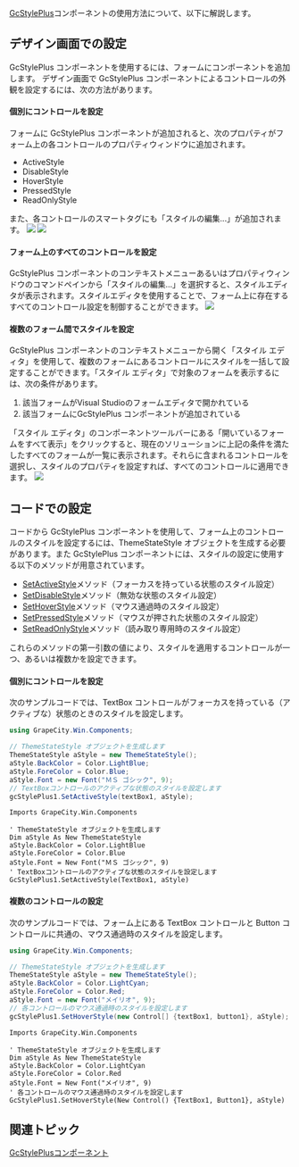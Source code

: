 [GcStylePlus](gcdocsite__documentlink?toc-item-id=0b6c08a5-34a0-4dff-8c81-07b85fc58484)コンポーネントの使用方法について、以下に解説します。

## デザイン画面での設定

GcStylePlus コンポーネントを使用するには、フォームにコンポーネントを追加します。
デザイン画面で GcStylePlus コンポーネントによるコントロールの外観を設定するには、次の方法があります。

#### 個別にコントロールを設定

フォームに GcStylePlus コンポーネントが追加されると、次のプロパティがフォーム上の各コントロールのプロパティウィンドウに追加されます。

* ActiveStyle
* DisableStyle
* HoverStyle
* PressedStyle
* ReadOnlyStyle

また、各コントロールのスマートタグにも「スタイルの編集...」が追加されます。
![](/DOCUMENT_SITE_LINK_PREFIX_HERE/document-site-files/images/06fadbb1-c461-433a-b385-ae4966e56069/images/gcstyleplus.smarttag.png)
![](/DOCUMENT_SITE_LINK_PREFIX_HERE/document-site-files/images/06fadbb1-c461-433a-b385-ae4966e56069/images/gcstyleplus.style_editor.png)

#### フォーム上のすべてのコントロールを設定

GcStylePlus コンポーネントのコンテキストメニューあるいはプロパティウィンドウのコマンドペインから「スタイルの編集…」を選択すると、スタイルエディタが表示されます。スタイルエディタを使用することで、フォーム上に存在するすべてのコントロール設定を制御することができます。
![](/DOCUMENT_SITE_LINK_PREFIX_HERE/document-site-files/images/06fadbb1-c461-433a-b385-ae4966e56069/images/gcstyleplus.editer.png)

#### 複数のフォーム間でスタイルを設定

GcStylePlus コンポーネントのコンテキストメニューから開く「スタイル エディタ」を使用して、複数のフォームにあるコントロールにスタイルを一括して設定することができます。「スタイル エディタ」で対象のフォームを表示するには、次の条件があります。

1. 該当フォームがVisual Studioのフォームエディタで開かれている
2. 該当フォームにGcStylePlus コンポーネントが追加されている

「スタイル エディタ」のコンポーネントツールバーにある「開いているフォームをすべて表示」をクリックすると、現在のソリューションに上記の条件を満たしたすべてのフォームが一覧に表示されます。それらに含まれるコントロールを選択し、スタイルのプロパティを設定すれば、すべてのコントロールに適用できます。
![](/DOCUMENT_SITE_LINK_PREFIX_HERE/document-site-files/images/06fadbb1-c461-433a-b385-ae4966e56069/images/gcstyleplus.editerall.png)

## コードでの設定

コードから GcStylePlus コンポーネントを使用して、フォーム上のコントロールのスタイルを設定するには、ThemeStateStyle オブジェクトを生成する必要があります。また GcStylePlus コンポーネントには、スタイルの設定に使用する以下のメソッドが用意されています。

* [SetActiveStyle](gcdocsite__documentlink?toc-item-id=49e9f446-2a20-4c47-89f6-fdf630dffb3a)メソッド（フォーカスを持っている状態のスタイル設定）
* [SetDisableStyle](gcdocsite__documentlink?toc-item-id=2e223c3d-5351-446c-b737-86c2d80ca21f)メソッド（無効な状態のスタイル設定）
* [SetHoverStyle](gcdocsite__documentlink?toc-item-id=6a0536c6-1521-4cad-80a0-ba46e56ed5b7)メソッド（マウス通過時のスタイル設定）
* [SetPressedStyle](gcdocsite__documentlink?toc-item-id=c69dc2a7-0283-4917-964a-e6da0e3c8b74)メソッド（マウスが押された状態のスタイル設定）
* [SetReadOnlyStyle](gcdocsite__documentlink?toc-item-id=6ad12026-9412-440c-aacf-0b78b49c09a6)メソッド（読み取り専用時のスタイル設定）

これらのメソッドの第一引数の値により、スタイルを適用するコントロールが一つ、あるいは複数かを設定できます。

#### 個別にコントロールを設定

次のサンプルコードでは、TextBox コントロールがフォーカスを持っている（アクティブな）状態のときのスタイルを設定します。

```csharp
using GrapeCity.Win.Components;

// ThemeStateStyle オブジェクトを生成します
ThemeStateStyle aStyle = new ThemeStateStyle();
aStyle.BackColor = Color.LightBlue;
aStyle.ForeColor = Color.Blue;
aStyle.Font = new Font("ＭＳ ゴシック", 9);
// TextBoxコントロールのアクティブな状態のスタイルを設定します
gcStylePlus1.SetActiveStyle(textBox1, aStyle);
```

```vbnet
Imports GrapeCity.Win.Components

' ThemeStateStyle オブジェクトを生成します
Dim aStyle As New ThemeStateStyle
aStyle.BackColor = Color.LightBlue
aStyle.ForeColor = Color.Blue
aStyle.Font = New Font("ＭＳ ゴシック", 9)
' TextBoxコントロールのアクティブな状態のスタイルを設定します
GcStylePlus1.SetActiveStyle(TextBox1, aStyle)
```

#### 複数のコントロールの設定

次のサンプルコードでは、フォーム上にある TextBox コントロールと Button コントロールに共通の、マウス通過時のスタイルを設定します。

```csharp
using GrapeCity.Win.Components;

// ThemeStateStyle オブジェクトを生成します
ThemeStateStyle aStyle = new ThemeStateStyle();
aStyle.BackColor = Color.LightCyan;
aStyle.ForeColor = Color.Red;
aStyle.Font = new Font("メイリオ", 9);
// 各コントロールのマウス通過時のスタイルを設定します
gcStylePlus1.SetHoverStyle(new Control[] {textBox1, button1}, aStyle);
```

```vbnet
Imports GrapeCity.Win.Components

' ThemeStateStyle オブジェクトを生成します
Dim aStyle As New ThemeStateStyle
aStyle.BackColor = Color.LightCyan
aStyle.ForeColor = Color.Red
aStyle.Font = New Font("メイリオ", 9)
' 各コントロールのマウス通過時のスタイルを設定します
GcStylePlus1.SetHoverStyle(New Control() {TextBox1, Button1}, aStyle)
```

## 関連トピック

[GcStylePlusコンポーネント](gcdocsite__documentlink?toc-item-id=4cd3f681-c14f-4e73-ad72-6bb6a9f9339f)